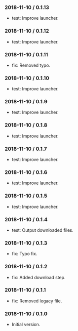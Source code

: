 ### 2018-11-10 / 0.1.13

* test: Improve launcher.

### 2018-11-10 / 0.1.12

* test: Improve launcher.

### 2018-11-10 / 0.1.11

* fix: Removed typo.

### 2018-11-10 / 0.1.10

* test: Improve launcher.

### 2018-11-10 / 0.1.9

* test: Improve launcher.

### 2018-11-10 / 0.1.8

* test: Improve launcher.

### 2018-11-10 / 0.1.7

* test: Improve launcher.

### 2018-11-10 / 0.1.6

* test: Improve launcher.

### 2018-11-10 / 0.1.5

* test: Improve launcher.

### 2018-11-10 / 0.1.4

* test: Output downloaded files.

### 2018-11-10 / 0.1.3

* fix: Typo fix.

### 2018-11-10 / 0.1.2

* fix: Added download step.

### 2018-11-10 / 0.1.1

* fix: Removed legacy file.

### 2018-11-10 / 0.1.0

- Initial version.
